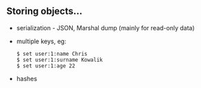 ## Storing objects...

  * serialization - JSON, Marshal dump (mainly for read-only data)
  * multiple keys, eg:

        $ set user:1:name Chris
        $ set user:1:surname Kowalik
        $ set user:1:age 22 

  * hashes

